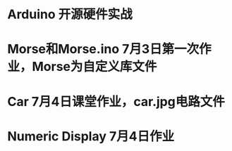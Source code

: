 # Arduino  开源硬件实战  
# Morse和Morse.ino    7月3日第一次作业，Morse为自定义库文件
# Car       7月4日课堂作业，car.jpg电路文件
# Numeric Display  7月4日作业
